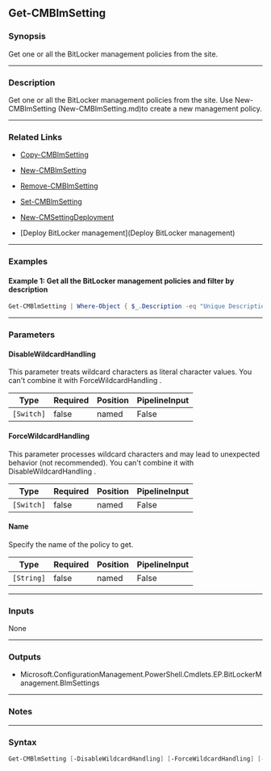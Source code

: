 Get-CMBlmSetting
----------------




### Synopsis
Get one or all the BitLocker management policies from the site.



---


### Description

Get one or all the BitLocker management policies from the site. Use New-CMBlmSetting (New-CMBlmSetting.md)to create a new management policy.



---


### Related Links
* [Copy-CMBlmSetting](Copy-CMBlmSetting)



* [New-CMBlmSetting](New-CMBlmSetting)



* [Remove-CMBlmSetting](Remove-CMBlmSetting)



* [Set-CMBlmSetting](Set-CMBlmSetting)



* [New-CMSettingDeployment](New-CMSettingDeployment)



* [Deploy BitLocker management](Deploy BitLocker management)





---


### Examples
#### Example 1: Get all the BitLocker management policies and filter by description
```PowerShell
Get-CMBlmSetting | Where-Object { $_.Description -eq "Unique Description" }
```



---


### Parameters
#### **DisableWildcardHandling**

This parameter treats wildcard characters as literal character values. You can't combine it with ForceWildcardHandling .






|Type      |Required|Position|PipelineInput|
|----------|--------|--------|-------------|
|`[Switch]`|false   |named   |False        |



#### **ForceWildcardHandling**

This parameter processes wildcard characters and may lead to unexpected behavior (not recommended). You can't combine it with DisableWildcardHandling .






|Type      |Required|Position|PipelineInput|
|----------|--------|--------|-------------|
|`[Switch]`|false   |named   |False        |



#### **Name**

Specify the name of the policy to get.






|Type      |Required|Position|PipelineInput|
|----------|--------|--------|-------------|
|`[String]`|false   |named   |False        |





---


### Inputs
None





---


### Outputs
* Microsoft.ConfigurationManagement.PowerShell.Cmdlets.EP.BitLockerManagement.BlmSettings






---


### Notes




---


### Syntax
```PowerShell
Get-CMBlmSetting [-DisableWildcardHandling] [-ForceWildcardHandling] [-Name <String>] [<CommonParameters>]
```
